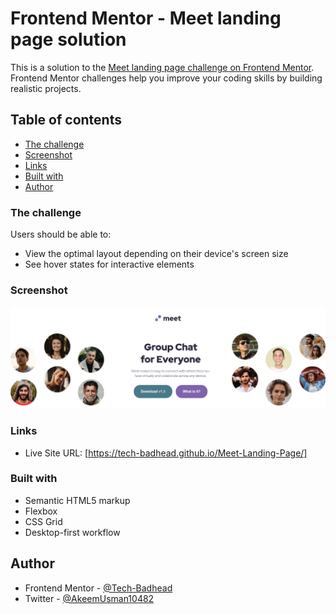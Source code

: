 # Frontend Mentor - Meet landing page solution

This is a solution to the [Meet landing page challenge on Frontend Mentor](https://www.frontendmentor.io/challenges/meet-landing-page-rbTDS6OUR). Frontend Mentor challenges help you improve your coding skills by building realistic projects.

## Table of contents

- [The challenge](#the-challenge)
- [Screenshot](#screenshot)
- [Links](#links)
- [Built with](#built-with)
- [Author](#author)

### The challenge

Users should be able to:

- View the optimal layout depending on their device's screen size
- See hover states for interactive elements

### Screenshot

![](./img/Meet%20landing%20page.png)

### Links

- Live Site URL: [https://tech-badhead.github.io/Meet-Landing-Page/]

### Built with

- Semantic HTML5 markup
- Flexbox
- CSS Grid
- Desktop-first workflow

## Author

- Frontend Mentor - [@Tech-Badhead](https://www.frontendmentor.io/profile/Tech-Badhead)
- Twitter - [@AkeemUsman10482](https://x.com/AkeemUsman10482)
